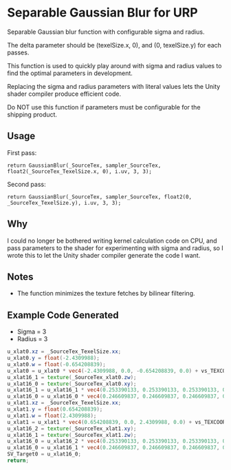 Separable Gaussian Blur for URP
===

Separable Gaussian blur function with configurable sigma and radius.

The delta parameter should be (texelSize.x, 0), and (0, texelSize.y) for each passes.

This function is used to quickly play around with sigma and radius values to find the optimal parameters in development.

Replacing the sigma and radius parameters with literal values lets the Unity shader compiler produce efficient code.

Do NOT use this function if parameters must be configurable for the shipping product.

Usage
---

First pass:
```hlsl
return GaussianBlur(_SourceTex, sampler_SourceTex, float2(_SourceTex_TexelSize.x, 0), i.uv, 3, 3);
```

Second pass:
```hlsl
return GaussianBlur(_SourceTex, sampler_SourceTex, float2(0, _SourceTex_TexelSize.y), i.uv, 3, 3);
```

Why
---
I could no longer be bothered writing kernel calculation code on CPU, and pass parameters to the shader for experimenting with sigma and radius, so I wrote this to  let the Unity shader compiler generate the code I want.

Notes
---
- The function minimizes the texture fetches by bilinear filtering.

Example Code Generated
---
- Sigma = 3
- Radius = 3

```glsl
u_xlat0.xz = _SourceTex_TexelSize.xx;
u_xlat0.y = float(-2.4309988);
u_xlat0.w = float(-0.654208839);
u_xlat0 = u_xlat0 * vec4(-2.4309988, 0.0, -0.654208839, 0.0) + vs_TEXCOORD0.xyxy;
u_xlat16_1 = texture(_SourceTex_xlat0.zw);
u_xlat16_0 = texture(_SourceTex_xlat0.xy);
u_xlat16_1 = u_xlat16_1 * vec4(0.253390133, 0.253390133, 0.253390133, 0.253390133);
u_xlat16_0 = u_xlat16_0 * vec4(0.246609837, 0.246609837, 0.246609837, 0.246609837) + u_xlat16_1;
u_xlat1.xz = _SourceTex_TexelSize.xx;
u_xlat1.y = float(0.654208839);
u_xlat1.w = float(2.4309988);
u_xlat1 = u_xlat1 * vec4(0.654208839, 0.0, 2.4309988, 0.0) + vs_TEXCOORD0.xyxy;
u_xlat16_2 = texture(_SourceTex_xlat1.xy);
u_xlat16_1 = texture(_SourceTex_xlat1.zw);
u_xlat16_0 = u_xlat16_2 * vec4(0.253390133, 0.253390133, 0.253390133, 0.253390133) + u_xlat16_0;
u_xlat16_0 = u_xlat16_1 * vec4(0.246609837, 0.246609837, 0.246609837, 0.246609837) + u_xlat16_0;
SV_Target0 = u_xlat16_0;
return;
```
